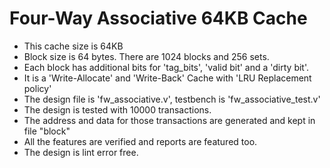 # Four-Way Associative 64KB Cache
* This cache size is 64KB
* Block size is 64 bytes. There are 1024 blocks and 256 sets.
* Each block has additional bits for 'tag_bits', 'valid bit' and a 'dirty bit'.
* It is a 'Write-Allocate' and 'Write-Back' Cache with 'LRU Replacement policy'
* The design file is 'fw_associative.v', testbench is 'fw_associative_test.v'
* The design is tested with 10000 transactions.
* The address and data for those transactions are generated and kept in file "block"
* All the features are verified and reports are featured too.
* The design is lint error free. 
